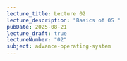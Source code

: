 ```yaml
---
lecture_title: Lecture 02
lecture_description: "Basics of OS "
pubDate: 2025-08-21
lecture_draft: true
lectureNumber: "02"
subject: advance-operating-system
---
```

